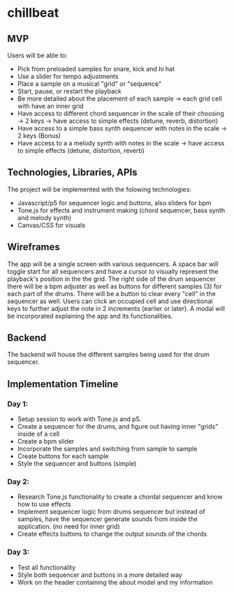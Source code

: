 # chillbeat
 
## MVP 
Users will be able to: 
  - Pick from preloaded samples for snare, kick and hi hat
  - Use a slider for tempo adjustments
  - Place a sample on a musical "grid" or "sequence" 
  - Start, pause, or restart the playback 
  - Be more detailed about the placement of each sample -> each grid cell with have an inner grid 
  - Have access to different chord sequencer in the scale of their choosing -> 2 keys -> have access to simple effects (detune, reverb, distortion)
  - Have access to a simple bass synth sequencer with notes in the scale -> 2 keys (Bonus) 
  - Have access to a a melody synth with notes in the scale -> have access to simple effects (detune, distortion, reverb) 

## Technologies, Libraries, APIs 
The project will be implemented with the folowing technologies: 
  - Javascript/p5 for sequencer logic and buttons, also sliders for bpm 
  - Tone.js for effects and instrument making (chord sequencer, bass synth and melody synth) 
  - Canvas/CSS for visuals 

## Wireframes 
The app will be a single screen with various sequencers. A space bar will toggle start for all sequencers and have a cursor to visually represent the playback's position in the the grid. The right side of the drum sequencer there will be a bpm adjuster as well as buttons for different samples (3) for each part of the drums. There will be a button to clear every "cell" in the sequencer as well. Users can click an occupied cell and use directional keys to further adjust the note in 2 increments (earlier or later). A modal will be incorporated explaining the app and its functionalities. 

## Backend 
The backend will house the different samples being used for the drum sequencer. 

## Implementation Timeline 

### Day 1: 
  - Setup session to work with Tone.js and p5. 
  - Create a sequencer for the drums, and figure out having inner "grids" inside of a cell 
  - Create a bpm slider 
  - Incorporate the samples and switching from sample to sample 
  - Create buttons for each sample 
  - Style the sequencer and buttons (simple) 
  
### Day 2: 
  - Research Tone.js functionality to create a chordal sequencer and know how to use effects 
  - Implement sequencer logic from drums sequencer but instead of samples, have the sequencer generate sounds from inside the application. (no need for inner grid)
  - Create effects buttons to change the output sounds of the chords

### Day 3: 
   - Test all functionality
   - Style both sequencer and buttons in a more detailed way 
   - Work on the header containing the about model and my information 
